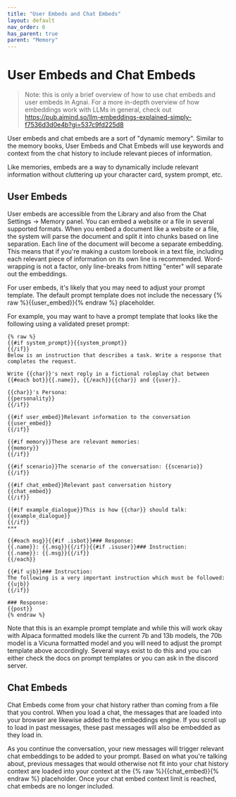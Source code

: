 ```yaml
---
title: "User Embeds and Chat Embeds"
layout: default
nav_order: 6
has_parent: true
parent: "Memory"
---
```

# User Embeds and Chat Embeds

> Note: this is only a brief overview of how to use chat embeds and user embeds in Agnai.  For a more in-depth overview of how embeddings work with LLMs in general, check out https://pub.aimind.so/llm-embeddings-explained-simply-f7536d3d0e4b?gi=537c9fd225d8


User embeds and chat embeds are a sort of "dynamic memory".  Similar to the memory books, User Embeds and Chat Embeds will use keywords and context from the chat history to include relevant pieces of information.

Like memories, embeds are a way to dynamically include relevant information without cluttering up your character card, system prompt, etc.

## User Embeds

User embeds are accessible from the Library and also from the Chat Settings -> Memory panel.  You can embed a website or a file in several supported formats.  When you embed a document like a website or a file, the system will parse the document and split it into chunks based on line separation.  Each line of the document will become a separate embedding.  This means that if you're making a custom lorebook in a text file, including each relevant piece of information on its own line is recommended.  Word-wrapping is not a factor, only line-breaks from hitting "enter" will separate out the embeddings.

For user embeds, it's likely that you may need to adjust your prompt template.  The default prompt template does not include the necessary {% raw %}{{user_embed}}{% endraw %} placeholder.

For example, you may want to have a prompt template that looks like the following using a validated preset prompt:

```
{% raw %}
{{#if system_prompt}}{{system_prompt}}
{{/if}}
Below is an instruction that describes a task. Write a response that completes the request.

Write {{char}}'s next reply in a fictional roleplay chat between {{#each bot}}{{.name}}, {{/each}}{{char}} and {{user}}.

{{char}}'s Persona:
{{personality}}
{{/if}}

{{#if user_embed}}Relevant information to the conversation
{{user_embed}}
{{/if}}

{{#if memory}}These are relevant memories:
{{memory}}
{{/if}}

{{#if scenario}}The scenario of the conversation: {{scenario}}
{{/if}}

{{#if chat_embed}}Relevant past conversation history
{{chat_embed}}
{{/if}}

{{#if example_dialogue}}This is how {{char}} should talk: {{example_dialogue}}
{{/if}}
***

{{#each msg}}{{#if .isbot}}### Response:
{{.name}}: {{.msg}}{{/if}}{{#if .isuser}}### Instruction:
{{.name}}: {{.msg}}{{/if}}
{{/each}}

{{#if ujb}}### Instruction:
The following is a very important instruction which must be followed:
{{ujb}}
{{/if}}

### Response:
{{post}}
{% endraw %}
```

Note that this is an example prompt template and while this will work okay with Alpaca formatted models like the current 7b and 13b models, the 70b model is a Vicuna formatted model and you will need to adjust the prompt template above accordingly.  Several ways exist to do this and you can either check the docs on prompt templates or you can ask in the discord server.

## Chat Embeds

Chat Embeds come from your chat history rather than coming from a file that you control.  When you load a chat, the messages that are loaded into your browser are likewise added to the embeddings engine.  If you scroll up to load in past messages, these past messages will also be embedded as they load in. 

As you continue the conversation, your new messages will trigger relevant chat embeddings to be added to your prompt.  Based on what you're talking about, previous messages that would otherwise not fit into your chat history context are loaded into your context at the {% raw %}{{chat_embed}}{% endraw %} placeholder.  Once your chat embed context limit is reached, chat embeds are no longer included.

